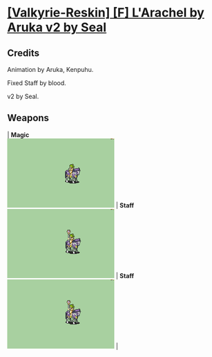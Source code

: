 # [\[Valkyrie-Reskin\] \[F\] L'Arachel by Aruka v2 by Seal](./)
## Credits

Animation by Aruka, Kenpuhu.

Fixed Staff by blood.

v2 by Seal.

## Weapons

| <b>Magic</b><br/><img alt="Magic animation" src="./6.%20Magic/Magic.gif"/> | <b>Staff</b><br/><img alt="Staff animation" src="./7.%20Staff/Staff.gif"/> | <b>Staff</b><br/><img alt="Staff animation" src="./7.%20Staff%20(Fixed)/Staff.gif"/> |
